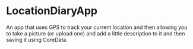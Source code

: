 # LocationDiaryApp
An app that uses GPS to track your current location and then allowing you to take a picture (or upload one) and add a little description to it and then saving it using CoreData.
